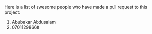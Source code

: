 Here is a list of awesome people who have made a pull request to this project:

1. Abubakar Abdusalam
2. 07011298668
